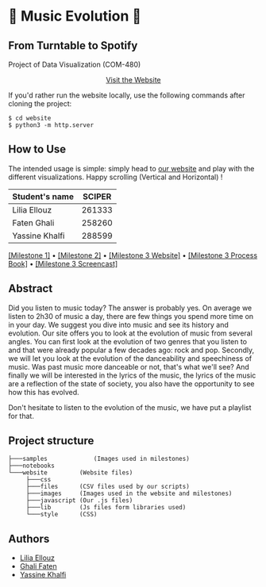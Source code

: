 # 🎵 Music Evolution 🎷
## From Turntable to Spotify
Project of Data Visualization (COM-480)

<p align="center">
     <a href="https://com-480-data-visualization.github.io/data-visualization-project-2021-fly/website/">Visit the Website</a>
</p>

If you'd rather run the website locally, use the following commands after cloning the project: 
```
$ cd website
$ python3 -m http.server
```
## How to Use
The intended usage is simple: simply head to <a href="https://com-480-data-visualization.github.io/data-visualization-project-2021-fly/website/">our website</a> and play with the different visualizations. Happy scrolling (Vertical and Horizontal) !

| Student's name | SCIPER |
| -------------- | ------ |
| Lilia Ellouz | 261333|
| Faten Ghali | 258260|
| Yassine Khalfi | 288599|

[\[Milestone 1\]](https://github.com/com-480-data-visualization/data-visualization-project-2021-fly/blob/master/Milestone_1.md) • [\[Milestone 2\]](https://github.com/com-480-data-visualization/data-visualization-project-2021-fly/blob/master/Milestone_2.md) • [\[Milestone 3 Website\]](https://com-480-data-visualization.github.io/data-visualization-project-2021-fly/website/)  • [\[Milestone 3 Process Book\]](https://github.com/com-480-data-visualization/data-visualization-project-2021-fly/blob/master/Process_book.pdf) • [\[Milestone 3 Screencast\]](https://www.youtube.com/watch?v=dvksduPX9GI)

## Abstract
Did you listen to music today? The answer is probably yes. On average we listen to 2h30 of music a day, there are few things you spend more time on in your day. We suggest you dive into music and see its history and evolution. Our site offers you to look at the evolution of music from several angles. You can first look at the evolution of two genres that you listen to and that were already popular a few decades ago: rock and pop. Secondly, we will let you look at the evolution of the danceability and speechiness of music. Was past music more danceable or not, that's what we'll see? And finally we will be interested in the lyrics of the music, the lyrics of the music are a reflection of the state of society, you also have the opportunity to see how this has evolved.  

Don't hesitate to listen to the evolution of the music, we have put a playlist for that. 

## Project structure
```       
├───samples             (Images used in milestones)
├───notebooks           
└───website         (Website files)
     ├───css       
     ├───files      (CSV files used by our scripts)
     ├───images     (Images used in the website and milestones)
     ├───javascript (Our .js files)
     ├───lib        (Js files form libraries used)
     └───style      (CSS)

```


##  Authors

 - [Lilia Ellouz](https://github.com/liliaellouz)
 - [Ghali Faten](https://github.com/ghalifaten)
 - [Yassine Khalfi](https://github.com/YassineKhalfi)
